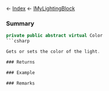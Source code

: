 ← [Index](Api-Index) ← [IMyLightingBlock](Sandbox.ModAPI.Ingame.IMyLightingBlock)

### Summary

```csharp
private public abstract virtual Color
```csharp

Gets or sets the color of the light.

### Returns

### Example

### Remarks

